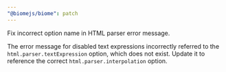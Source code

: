 ```yaml
---
"@biomejs/biome": patch
---
```


Fix incorrect option name in HTML parser error message.

The error message for disabled text expressions incorrectly referred
to the `html.parser.textExpression` option, which does not exist.
Update it to reference the correct `html.parser.interpolation` option.
